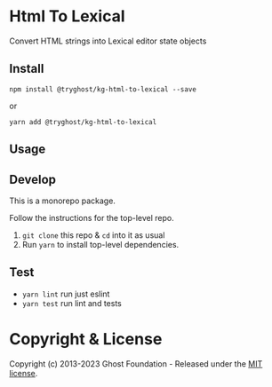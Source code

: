 # Html To Lexical

Convert HTML strings into Lexical editor state objects

## Install

`npm install @tryghost/kg-html-to-lexical --save`

or

`yarn add @tryghost/kg-html-to-lexical`

## Usage


## Develop

This is a monorepo package.

Follow the instructions for the top-level repo.
1. `git clone` this repo & `cd` into it as usual
2. Run `yarn` to install top-level dependencies.



## Test

- `yarn lint` run just eslint
- `yarn test` run lint and tests



# Copyright & License

Copyright (c) 2013-2023 Ghost Foundation - Released under the [MIT license](LICENSE).
